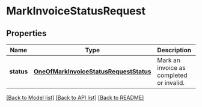 # MarkInvoiceStatusRequest

## Properties
Name | Type | Description | Notes
------------ | ------------- | ------------- | -------------
**status** | [**OneOfMarkInvoiceStatusRequestStatus**](OneOfMarkInvoiceStatusRequestStatus.md) | Mark an invoice as completed or invalid. | [optional] 

[[Back to Model list]](../../README.md#documentation-for-models) [[Back to API list]](../../README.md#documentation-for-api-endpoints) [[Back to README]](../../README.md)


